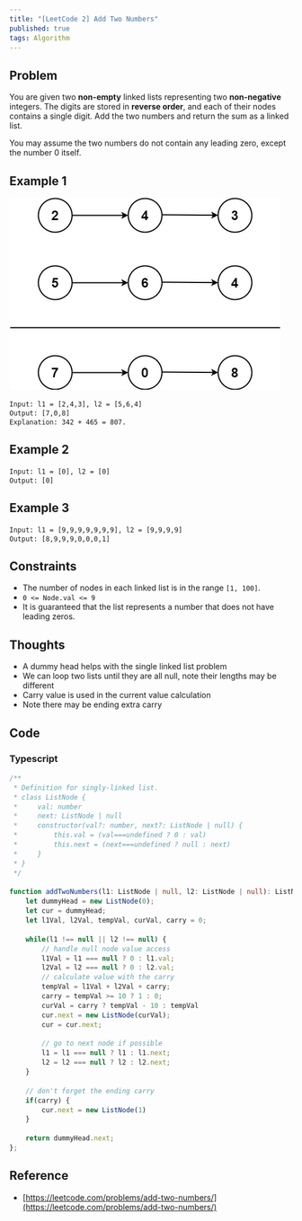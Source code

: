 ```yaml
---
title: "[LeetCode 2] Add Two Numbers"
published: true
tags: Algorithm
---
```


## Problem

You are given two **non-empty** linked lists representing two **non-negative**
integers. The digits are stored in **reverse order**, and each of their nodes
contains a single digit. Add the two numbers and return the sum as a linked
list.

You may assume the two numbers do not contain any leading zero, except the
number 0 itself.

## Example 1

![Example 1](/../../assets/addtwonumber1.jpg)

```shell
Input: l1 = [2,4,3], l2 = [5,6,4]
Output: [7,0,8]
Explanation: 342 + 465 = 807.
```

## Example 2

```shell
Input: l1 = [0], l2 = [0]
Output: [0]
```

## Example 3

```shell
Input: l1 = [9,9,9,9,9,9,9], l2 = [9,9,9,9]
Output: [8,9,9,9,0,0,0,1]
```

## Constraints

- The number of nodes in each linked list is in the range `[1, 100]`.
- `0 <= Node.val <= 9`
- It is guaranteed that the list represents a number that does not have leading
  zeros.

## Thoughts

- A dummy head helps with the single linked list problem
- We can loop two lists until they are all null, note their lengths may be different
- Carry value is used in the current value calculation
- Note there may be ending extra carry

## Code

### Typescript

```typescript
/**
 * Definition for singly-linked list.
 * class ListNode {
 *     val: number
 *     next: ListNode | null
 *     constructor(val?: number, next?: ListNode | null) {
 *         this.val = (val===undefined ? 0 : val)
 *         this.next = (next===undefined ? null : next)
 *     }
 * }
 */

function addTwoNumbers(l1: ListNode | null, l2: ListNode | null): ListNode | null {
    let dummyHead = new ListNode(0);
    let cur = dummyHead;
    let l1Val, l2Val, tempVal, curVal, carry = 0;
    
    while(l1 !== null || l2 !== null) {    
        // handle null node value access
        l1Val = l1 === null ? 0 : l1.val;
        l2Val = l2 === null ? 0 : l2.val;
        // calculate value with the carry
        tempVal = l1Val + l2Val + carry;
        carry = tempVal >= 10 ? 1 : 0;
        curVal = carry ? tempVal - 10 : tempVal
        cur.next = new ListNode(curVal);
        cur = cur.next;
        
        // go to next node if possible
        l1 = l1 === null ? l1 : l1.next;
        l2 = l2 === null ? l2 : l2.next;
    }

    // don't forget the ending carry
    if(carry) {
        cur.next = new ListNode(1)
    }
    
    return dummyHead.next;
};
```

## Reference

- [https://leetcode.com/problems/add-two-numbers/](https://leetcode.com/problems/add-two-numbers/)
